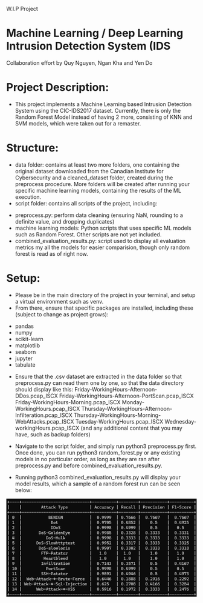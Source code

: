 W.I.P Project
# Machine Learning / Deep Learning Intrusion Detection System (IDS

Collaboration effort by Quy Nguyen, Ngan Kha and Yen Do

# Project Description:
- This project implements a Machine Learning based Intrusion Detection System using the CIC-IDS2017 dataset. Currently, there is only the Random Forest Model instead of having 2 more, consisting of KNN and SVM models, which were taken out for a remaster.

# Structure:
- data folder: contains at least two more folders, one containing the original dataset downloaded from the Canadian Institute for Cybersecurity and a cleaned_dataset folder, created during the preprocess procedure. More folders will be created after running your specific machine learning models, containing the results of the ML execution.
- script folder: contains all scripts of the project, including:
+ preprocess.py: perform data cleaning (ensuring NaN, rounding to a definite value, and dropping duplicates)
+ machine learning models: Python scripts that uses specific ML models such as Random Forest. Other scripts are not yet included.
+ combined_evaluation_results.py: script used to display all evaluation metrics my all the models for easier comparision, though only random forest is read as of right now.

# Setup:
- Please be in the main directory of the project in your terminal, and setup a virtual environment such as venv.
- From there, ensure that specific packages are installed, including these (subject to change as project grows):
+ pandas
+ numpy
+ scikit-learn
+ matplotlib
+ seaborn
+ jupyter
+ tabulate

- Ensure that the .csv dataset are extracted in the data folder so that preprocess.py can read them one by one, so that the data directory should display like this:
Friday-WorkingHours-Afternoon-DDos.pcap_ISCX
Friday-WorkingHours-Afternoon-PortScan.pcap_ISCX
Friday-WorkingHours-Morning.pcap_ISCX
Monday-WorkingHours.pcap_ISCX
Thursday-WorkingHours-Afternoon-Infilteration.pcap_ISCX
Thursday-WorkingHours-Morning-WebAttacks.pcap_ISCX
Tuesday-WorkingHours.pcap_ISCX
Wednesday-workingHours.pcap_ISCX
(and any additional content that you may have, such as backup folders)

- Navigate to the script folder, and simply run python3 preprocess.py first. Once done, you can run python3 random_forest.py or any existing models in no particular order, as long as they are ran after preprocess.py and before combined_evaluation_results.py. 
- Running python3 combined_evaluation_results.py will display your model results, which a sample of a random forest run can be seen below:


![Evaluation Table](screenshots/random_forest_result.png)
